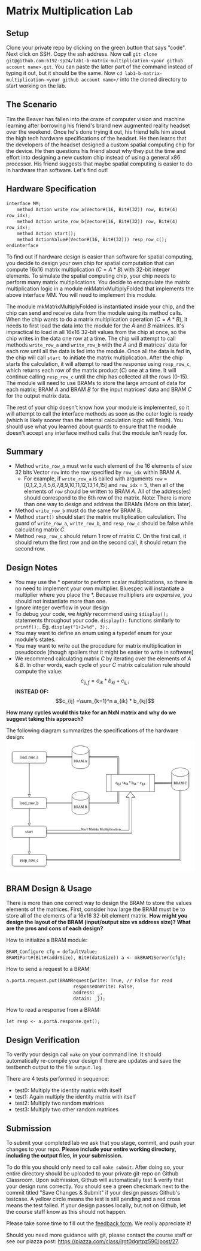 # Matrix Multiplication Lab

## Setup

Clone your private repo by clicking on the green button that says "code". Next click on SSH. Copy the ssh address. Now call `git clone git@github.com:6192-sp24/lab1-b-matrix-multiplication-<your github account name>.git`. You can paste the latter part of the command instead of typing it out, but it should be the same. Now `cd lab1-b-matrix-multiplication-<your github account name>/` into the cloned directory to start working on the lab.

## The Scenario

Tim the Beaver has fallen into the craze of computer vision and machine learning after borrowing his friend's brand new augmented reality headset
over the weekend. Once he's done trying it out, his friend tells him about the high tech hardware specifications of the headset. He then learns that the
developers of the headset designed a custom spatial computing chip for the device. He then questions his friend about why they put the time and
effort into designing a new custom chip instead of using a general x86 processor. His friend suggests that maybe spatial computing is easier to
do in hardware than software. Let's find out!

## Hardware Specification

```
interface MM;
    method Action write_row_a(Vector#(16, Bit#(32)) row, Bit#(4) row_idx);
    method Action write_row_b(Vector#(16, Bit#(32)) row, Bit#(4) row_idx);
    method Action start();
    method ActionValue#(Vector#(16, Bit#(32))) resp_row_c();
endinterface
```

To find out if hardware design is easier than software for spatial computing, you decide to design your own chip for spatial computation that can compute 16x16 matrix 
multiplication ($C = A * B$) with 32-bit integer elements. To simulate the spatial computing chip, your chip needs to perform many matrix multiplications. You decide to encapsulate the matrix multiplication logic in a module mkMatrixMultiplyFolded that implements the above interface MM. You will need to implement this module.

The module mkMatrixMultiplyFolded is instantiated inside your chip, and the chip can send and receive data from the module using its method calls. When the chip wants to do a matrix multiplication operation ($C = A * B$), it needs to first load the data into the module for the $A$ and $B$ matrices. It's impractical to load in all 16x16 32-bit values from the chip at once, so the chip writes in the data one row at a time. The chip will attempt to call methods `write_row_a` and `write_row_b` with the $A$ and $B$ matrices' data for each row until all the data is fed into the module. Once all the data is fed in, the chip will call `start `to initiate the matrix multiplication. After the chip starts the calculation, it will attempt to read the response using `resp_row_c`, which returns each row of the matrix product ($C$) one at a time. It will continue calling `resp_row_c` until the chip has collected all the rows (0-15). The module will need to use BRAMs to store the large amount of data for each matrix; BRAM $A$ and BRAM $B$ for the input matrices' data and BRAM $C$ for the output matrix data.

The rest of your chip doesn't know how your module is implemented, so it will attempt to call the interface methods as soon as the outer logic is ready (which is likely sooner than the internal calculation logic will finish). You should use what you learned about guards to ensure that the module doesn't accept any interface method calls that the module isn't ready for.

## Summary

- Method `write_row_a` must write each element of the 16 elements of size 32 bits Vector `row` into the row specified by `row_idx` within BRAM $A$.
  - For example, if `write_row_a` is called with arguments `row` = [0,1,2,3,4,5,6,7,8,9,10,11,12,13,14,15] and `row_idx` = 5, then all of the
elements of `row` should be written to BRAM $A$. All of the address(es) should correspond to the 6th row of the matrix.
Note: There is more than one way to design and address the BRAMs  (More on this later).
- Method `write_row_b` must do the same for BRAM B.
- Method `start()` should start the matrix multiplication calculation. The guard of `write_row_a`, `write_row_b`, and `resp_row_c` should be false 
while calculating matrix $C$.
- Method `resp_row_c` should return 1 row of matrix $C$. On the first call, it should return the first row and on the second call, it should return
the second row.

## Design Notes

- You may use the * operator to perform scalar multiplications, so there is no need to implement your own multiplier. Bluespec will instantiate a multiplier where you place the *. Because multipliers are expensive, you should not instantiate more than one.
- Ignore integer overflow in your design
- To debug your code, we *highly* recommend using `$display();` statements throughout your code. `display();` functions similarly to `printf();`. Eg. `display("1+2=%d", 3);`.
- You may want to define an enum using a typedef enum for your module's states.
- You may want to write out the procedure for matrix multiplication in pseudocode [though spoilers that it might be easier to write in software]
- We recommend calculating matrix $C$ by iterating over the elements of $A$ & $B$. In other words, each cycle of your $C$ matrix calculation rule should compute the value: $$c_{ij,f}
= a_{ik} * b_{kj} + c_{ij,i}$$ **INSTEAD OF:** $$c_{ij} =\sum_{k=1}^n a_{ik} * b_{kj}$$

**How many cycles would this take for an NxN matrix and why do we suggest taking this approach?**

The following diagram summarizes the specifications of the hardware design:
<img src="DesignBlueprint.png" alt="Matrix Multiply Design" width=600>

## BRAM Design & Usage

There is more than one correct way to design the BRAM to store the values elements of the matrices. First, consider how large the BRAM must be to store all
of the elements of a 16x16 32-bit element matrix. **How might you design the layout of the BRAM (input/output size vs address size)? What are the pros and cons of each design?**


How to initialize a BRAM module:

```
BRAM_Configure cfg = defaultValue;
BRAM1Port#(Bit#(addrSize), Bit#(dataSize)) a <- mkBRAM1Server(cfg);
```

How to send a request to a BRAM:

```
a.portA.request.put(BRAMRequest{write: True, // False for read
                         responseOnWrite: False,
                         address: _,
                         datain: _});
```

How to read a response from a BRAM:

```
let resp <- a.portA.response.get();
```

## Design Verification

To verify your design call `make` on your command line. It should automatically re-compile your design if there are updates and
save the testbench output to the file `output.log`.

There are 4 tests performed in sequence:
- test0: Multiply the identity matrix with itself
- test1: Again multiply the identity matrix with itself
- test2: Multiply two random matrices
- test3: Multiply two other random matrices

## Submission

To submit your completed lab we ask that you stage, commit, and push your changes to your repo. **Please include your entire working directory, including the output files, in your submission.**

To do this you should only need to call `make submit`. After doing so, your entire directory should be uploaded to your private git-repo on Github Classroom. Upon submission,
Github will automatically test & verify that your design runs correctly. You should see a green checkmark next to the commit titled "Save Changes & Submit" if your design passes Github's testcase. A yellow circle means the test is still pending and a red cross means the test failed. If your design passes locally, but not on Github, let the course staff know as this should not happen.

Please take some time to fill out the [feedback form](https://docs.google.com/forms/d/e/1FAIpQLSeZod3klveOl0EwD17ihhO6dR1eZr4uX2uIyL_9RGUEtsxEiw/viewform?usp=sf_link). We really appreciate it!

Should you need more guidance with git, please contact the course staff or see our piazza post: https://piazza.com/class/lrgt0dgrtpz590/post/27.
